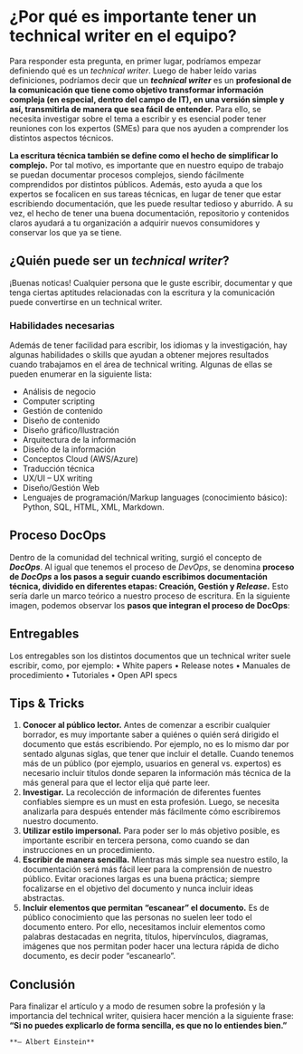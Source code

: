 # **¿Por qué es importante tener un technical writer en el equipo?**

Para responder esta pregunta, en primer lugar, podríamos empezar definiendo qué es un _technical writer_. Luego de haber leído varias definiciones, podríamos decir que un **_technical writer_** es un **profesional de la comunicación que tiene como objetivo transformar información compleja (en especial, dentro del campo de IT), en una versión simple y así, transmitirla de manera que sea fácil de entender.** Para ello, se necesita investigar sobre el tema a escribir y es esencial poder tener reuniones con los expertos (SMEs) para que nos ayuden a comprender los distintos aspectos técnicos. 

**La escritura técnica también se define como el hecho de simplificar lo complejo.** Por tal motivo, es importante que en nuestro equipo de trabajo se puedan documentar procesos complejos, siendo fácilmente comprendidos por distintos públicos. Además, esto ayuda a que los expertos se focalicen en sus tareas técnicas, en lugar de tener que estar escribiendo documentación, que les puede resultar tedioso y aburrido.
A su vez, el hecho de tener una buena documentación, repositorio y contenidos claros ayudará a tu organización a adquirir nuevos consumidores y conservar los que ya se tiene. 

## **¿Quién puede ser un _technical writer_?**
¡Buenas noticas! Cualquier persona que le guste escribir, documentar y que tenga ciertas aptitudes relacionadas con la escritura y la comunicación puede convertirse en un technical writer. 

### **Habilidades necesarias**
Además de tener facilidad para escribir, los idiomas y la investigación, hay algunas habilidades o skills que ayudan a obtener mejores resultados cuando trabajamos en el área de technical writing. Algunas de ellas se pueden enumerar en la siguiente lista:

- Análisis de negocio
- Computer scripting
- Gestión de contenido
- Diseño de contenido
- Diseño gráfico/Ilustración
- Arquitectura de la información
- Diseño de la información
- Conceptos Cloud (AWS/Azure)
- Traducción técnica
- UX/UI – UX writing
- Diseño/Gestión Web
- Lenguajes de programación/Markup languages (conocimiento básico): Python, SQL, HTML, XML, Markdown.

## **Proceso DocOps**

Dentro de la comunidad del technical writing, surgió el concepto de **_DocOps_**. Al igual que tenemos el proceso de _DevOps_, se denomina **proceso de _DocOps_ a los pasos a seguir cuando escribimos documentación técnica, dividido en diferentes etapas: Creación, Gestión y _Release_.** Esto sería darle un marco teórico a nuestro proceso de escritura.
En la siguiente imagen, podemos observar los **pasos que integran el proceso de DocOps**:

## **Entregables**

Los entregables son los distintos documentos que un technical writer suele escribir, como, por ejemplo:
•	White papers
•	Release notes
•	Manuales de procedimiento
•	Tutoriales
•	Open API specs

## **Tips & Tricks**

1)	**Conocer al público lector.** Antes de comenzar a escribir cualquier borrador, es muy importante saber a quiénes o quién será dirigido el documento que estás escribiendo. Por ejemplo, no es lo mismo dar por sentado algunas siglas, que tener que incluir el detalle. Cuando tenemos más de un público (por ejemplo, usuarios en general vs. expertos) es necesario incluir títulos donde separen la información más técnica de la más general para que el lector elija qué parte leer. 
2)	**Investigar.** La recolección de información de diferentes fuentes confiables siempre es un must en esta profesión. Luego, se necesita analizarla para después entender más fácilmente cómo escribiremos nuestro documento.
3)	**Utilizar estilo impersonal.** Para poder ser lo más objetivo posible, es importante escribir en tercera persona, como cuando se dan instrucciones en un procedimiento.
4)	**Escribir de manera sencilla.** Mientras más simple sea nuestro estilo, la documentación será más fácil leer para la comprensión de nuestro público. Evitar oraciones largas es una buena práctica; siempre focalizarse en el objetivo del documento y nunca incluir ideas abstractas.
5)	**Incluir elementos que permitan “escanear” el documento.** Es de público conocimiento que las personas no suelen leer todo el documento entero. Por ello, necesitamos incluir elementos como palabras destacadas en negrita, títulos, hipervínculos, diagramas, imágenes que nos permitan poder hacer una lectura rápida de dicho documento, es decir poder “escanearlo”.

## **Conclusión**

Para finalizar el artículo y a modo de resumen sobre la profesión y la importancia del technical writer, quisiera hacer mención a la siguiente frase: **“Si no puedes explicarlo de forma sencilla, es que no lo entiendes bien.”**

    **– Albert Einstein**

